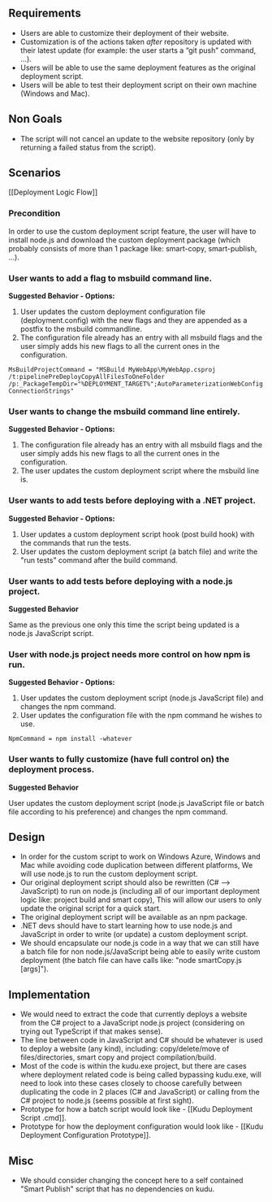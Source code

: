 ## Requirements

- Users are able to customize their deployment of their website.
- Customization is of the actions taken *after* repository is updated with their latest update (for example: the user starts a “git push” command, …).
- Users will be able to use the same deployment features as the original deployment script.
- Users will be able to test their deployment script on their own machine (Windows and Mac).


## Non Goals

- The script will not cancel an update to the website repository (only by returning a failed status from the script).


## Scenarios

[[Deployment Logic Flow]]

### Precondition

In order to use the custom deployment script feature, the user will have to install node.js and download the custom deployment package (which probably consists of more than 1 package like: smart-copy, smart-publish, ...).

### User wants to add a flag to msbuild command line.

**Suggested Behavior - Options:**

1. User updates the custom deployment configuration file (deployment.config) with the new flags and they are appended as a postfix to the msbuild commandline.
2. The configuration file already has an entry with all msbuild flags and the user simply adds his new flags to all the current ones in the configuration.

`MsBuildProjectCommand = "MSBuild MyWebApp\MyWebApp.csproj /t:pipelinePreDeployCopyAllFilesToOneFolder /p:_PackageTempDir="%DEPLOYMENT_TARGET%";AutoParameterizationWebConfigConnectionStrings"`

### User wants to change the msbuild command line entirely.

**Suggested Behavior - Options:**

1. The configuration file already has an entry with all msbuild flags and the user simply adds his new flags to all the current ones in the configuration.
2. The user updates the custom deployment script where the msbuild line is.

### User wants to add tests before deploying with a .NET project.

**Suggested Behavior - Options:**

1. User updates a custom deployment script hook (post build hook) with the commands that run the tests.
2. User updates the custom deployment script (a batch file) and write the "run tests" command after the build command.

### User wants to add tests before deploying with a node.js project.

**Suggested Behavior**

Same as the previous one only this time the script being updated is a node.js JavaScript script.

### User with node.js project needs more control on how npm is run.

**Suggested Behavior - Options:**

1. User updates the custom deployment script (node.js JavaScript file) and changes the npm command.
2. User updates the configuration file with the npm command he wishes to use.

`NpmCommand = npm install -whatever`

### User wants to fully customize (have full control on) the deployment process.

**Suggested Behavior**

User updates the custom deployment script (node.js JavaScript file or batch file according to his preference) and changes the npm command.


## Design

- In order for the custom script to work on Windows Azure, Windows and Mac while avoiding code duplication between different platforms, We will use node.js to run the custom deployment script.
- Our original deployment script should also be rewritten (C# --> JavaScript) to run on node.js (including all of our important deployment logic like: project build and smart copy), This will allow our users to only update the original script for a quick start.
- The original deployment script will be available as an npm package.
- .NET devs should have to start learning how to use node.js and JavaScript in order to write (or update) a custom deployment script.
- We should encapsulate our node.js code in a way that we can still have a batch file for non node.js/JavaScript being able to easily write custom deployment (the batch file can have calls like: "node smartCopy.js [args]").


## Implementation

- We would need to extract the code that currently deploys a website from the C# project to a JavaScript node.js project (considering on trying out TypeScript if that makes sense).
- The line between code in JavaScript and C# should be whatever is used to deploy a website (any kind), including: copy/delete/move of files/directories, smart copy and project compilation/build.
- Most of the code is within the kudu.exe project, but there are cases where deployment related code is being called bypassing kudu.exe, will need to look into these cases closely to choose carefully between duplicating the code in 2 places (C# and JavaScript) or calling from the C# project to node.js (seems possible at first sight).
- Prototype for how a batch script would look like - [[Kudu Deployment Script .cmd]].
- Prototype for how the deployment configuration would look like - [[Kudu Deployment Configuration Prototype]].

## Misc
- We should consider changing the concept here to a self contained "Smart Publish" script that has no dependencies on kudu.
